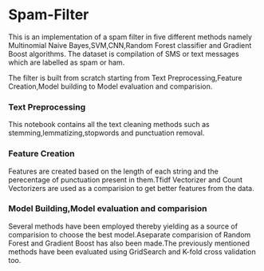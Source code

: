 # Spam-Filter

This is an implementation of a spam filter in five different methods namely Multinomial Naive Bayes,SVM,CNN,Random Forest classifier and Gradient Boost algorithms.
The dataset is compilation of SMS or text messages which are labelled as spam or ham.

The filter is built from scratch starting from Text Preprocessing,Feature Creation,Model building to Model evaluation and comparision.

### Text Preprocessing
This notebook contains all the text cleaning methods such as stemming,lemmatizing,stopwords and punctuation removal.

### Feature Creation
Features are created based on the length of each string and the perecentage of punctuation present in them.Tfidf Vectorizer and Count Vectorizers are used as a comparision to get better features from the data.

### Model Building,Model evaluation and comparision
Several methods have been employed thereby yielding as a source of comparision to choose the best model.Aseparate comparision of Random Forest and Gradient Boost has also been made.The previously mentioned methods have been evaluated using GridSearch and K-fold cross validation too.


